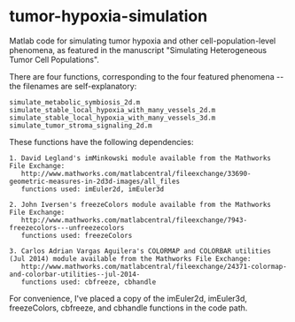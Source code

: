 tumor-hypoxia-simulation
========================

Matlab code for simulating tumor hypoxia and other cell-population-level phenomena, as featured in the manuscript "Simulating Heterogeneous Tumor Cell Populations".

There are four functions, corresponding to the four featured phenomena -- the filenames are self-explanatory:

    simulate_metabolic_symbiosis_2d.m
    simulate_stable_local_hypoxia_with_many_vessels_2d.m
    simulate_stable_local_hypoxia_with_many_vessels_3d.m
    simulate_tumor_stroma_signaling_2d.m
    
These functions have the following dependencies:

    1. David Legland's imMinkowski module available from the Mathworks File Exchange:
       http://www.mathworks.com/matlabcentral/fileexchange/33690-geometric-measures-in-2d3d-images/all_files
       functions used: imEuler2d, imEuler3d
    
    2. John Iversen's freezeColors module available from the Mathworks File Exchange:
       http://www.mathworks.com/matlabcentral/fileexchange/7943-freezecolors---unfreezecolors
       functions used: freezeColors
    
    3. Carlos Adrian Vargas Aguilera's COLORMAP and COLORBAR utilities (Jul 2014) module available from the Mathworks File Exchange:
       http://www.mathworks.com/matlabcentral/fileexchange/24371-colormap-and-colorbar-utilities--jul-2014-
       functions used: cbfreeze, cbhandle
    
For convenience, I've placed a copy of the imEuler2d, imEuler3d, freezeColors, cbfreeze, and cbhandle functions in the code path.
